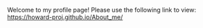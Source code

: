 Welcome to my profile page! Please use the following link to view: https://howard-proj.github.io/About_me/
